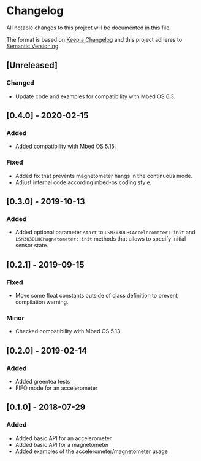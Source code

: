 # Changelog
All notable changes to this project will be documented in this file.

The format is based on [Keep a Changelog](https://keepachangelog.com/en/1.0.0/)
and this project adheres to [Semantic Versioning](https://semver.org/spec/v2.0.0.html).

## [Unreleased]
### Changed

- Update code and examples for compatibility with Mbed OS 6.3.

## [0.4.0] - 2020-02-15
### Added

- Added compatibility with Mbed OS 5.15.

### Fixed

- Added fix that prevents magnetometer hangs in the continuous mode.
- Adjust internal code according mbed-os coding style.

## [0.3.0] - 2019-10-13
### Added

- Added optional parameter `start` to `LSM303DLHCAccelerometer::init` and
  `LSM303DLHCMagnetometer::init` methods that allows to specify initial sensor state.

## [0.2.1] - 2019-09-15
### Fixed

- Move some float constants outside of class definition to prevent compilation warning.

### Minor

- Checked compatibility with Mbed OS 5.13.

## [0.2.0] - 2019-02-14
### Added

- Added greentea tests
- FIFO mode for an accelerometer

## [0.1.0] - 2018-07-29
### Added

- Added basic API for an accelerometer
- Added basic API for a magnetometer
- Added examples of the accelerometer/magnetometer usage
